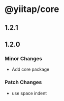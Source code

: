 # @yiitap/core

## 1.2.1

## 1.2.0

### Minor Changes

- Add core package

### Patch Changes

- use space indent

